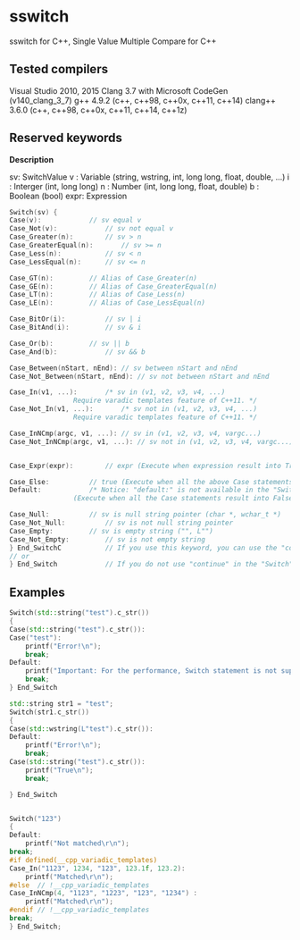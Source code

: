 # sswitch
sswitch for C++, Single Value Multiple Compare for C++

## Tested compilers

Visual Studio 2010, 2015
Clang 3.7 with Microsoft CodeGen (v140_clang_3_7)
g++ 4.9.2 (c++, c++98, c++0x, c++11, c++14)
clang++ 3.6.0 (c++, c++98, c++0x, c++11, c++14, c++1z)

## Reserved keywords

**Description**

sv: SwitchValue
v : Variable	(string, wstring, int, long long, float, double, ...)
i : Interger	(int, long long)
n : Number	(int, long long, float, double)
b : Boolean	(bool)
expr: Expression


```C++
Switch(sv) {
Case(v):			// sv equal v
Case_Not(v):			// sv not equal v
Case_Greater(n):		// sv > n
Case_GreaterEqual(n):		// sv >= n
Case_Less(n):			// sv < n
Case_LessEqual(n):		// sv <= n

Case_GT(n):			// Alias of Case_Greater(n)
Case_GE(n):			// Alias of Case_GreaterEqual(n)
Case_LT(n):			// Alias of Case_Less(n)
Case_LE(n):			// Alias of Case_LessEqual(n)

Case_BitOr(i):			// sv | i
Case_BitAnd(i):			// sv & i

Case_Or(b):			// sv || b
Case_And(b):			// sv && b

Case_Between(nStart, nEnd):	// sv between nStart and nEnd
Case_Not_Between(nStart, nEnd):	// sv not between nStart and nEnd

Case_In(v1, ...):		/* sv in (v1, v2, v3, v4, ...)
				Require varadic templates feature of C++11. */
Case_Not_In(v1, ...):		/* sv not in (v1, v2, v3, v4, ...)
				Require varadic templates feature of C++11. */

Case_InNCmp(argc, v1, ...):	// sv in (v1, v2, v3, v4, vargc...)
Case_Not_InNCmp(argc, v1, ...):	// sv not in (v1, v2, v3, v4, vargc...)


Case_Expr(expr):		// expr	(Execute when expression result into True)

Case_Else:			// true	(Execute when all the above Case statements result into False)
Default:			/* Notice: "default:" is not available in the "Switch" statement.
				(Execute when all the Case statements result into False) */

Case_Null:			// sv is null string pointer (char *, wchar_t *)
Case_Not_Null:			// sv is not null string pointer
Case_Empty:			// sv is empty string ("", L"")
Case_Not_Empty:			// sv is not empty string
} End_SwitchC			// If you use this keyword, you can use the "continue" in the "Switch" statement.
// or
} End_Switch			// If you do not use "continue" in the "Switch" statement, then use this keyword.
```

## Examples
```C++
Switch(std::string("test").c_str())
{
Case(std::string("test").c_str()):
Case("test"):
	printf("Error!\n");
	break;
Default:
	printf("Important: For the performance, Switch statement is not suppoted string pointer of the rvalue instance.\n");
	break;
} End_Switch

std::string str1 = "test";
Switch(str1.c_str())
{
Case(std::wstring(L"test").c_str()):
Default:
	printf("Error!\n");
	break;
Case(std::string("test").c_str()):
	printf("True\n");
	break;

} End_Switch


Switch("123")
{
Default:
	printf("Not matched\r\n");
break;
#if defined(__cpp_variadic_templates)
Case_In("1123", 1234, "123", 123.1f, 123.2):
	printf("Matched\r\n");
#else  // !__cpp_variadic_templates
Case_InNCmp(4, "1123", "1223", "123", "1234") :
	printf("Matched\r\n");
#endif // !__cpp_variadic_templates
break;
} End_Switch;
```

